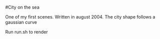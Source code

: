 #City on the sea

One of my first scenes. 
Written in august 2004.
The city shape follows a gaussian curve

Run run.sh to render
